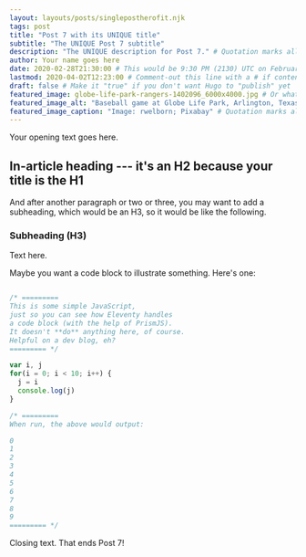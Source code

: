 ```yaml
---
layout: layouts/posts/singlepostherofit.njk
tags: post
title: "Post 7 with its UNIQUE title"
subtitle: "The UNIQUE Post 7 subtitle"
description: "The UNIQUE description for Post 7." # Quotation marks allow colons, semicolons, etc.
author: Your name goes here
date: 2020-02-28T21:30:00 # This would be 9:30 PM (2130) UTC on February 28, 2020
lastmod: 2020-04-02T12:23:00 # Comment-out this line with a # if content is unchanged
draft: false # Make it "true" if you don't want Hugo to "publish" yet
featured_image: globe-life-park-rangers-1402096_6000x4000.jpg # Or whatever image you want to use
featured_image_alt: "Baseball game at Globe Life Park, Arlington, Texas" # Always include an ALT tag for accessibility --  Quotation marks allow colons, semicolons, etc.
featured_image_caption: "Image: rwelborn; Pixabay" # Quotation marks allow colons, semicolons, etc.
---
```


Your opening text goes here.

## In-article heading --- it's an H2 because your title is the H1

And after another paragraph or two or three, you may want to add a subheading, which would be an H3, so it would be like the following.

### Subheading (H3)

Text here.

Maybe you want a code block to illustrate something. Here's one:

```js

/* =========
This is some simple JavaScript, 
just so you can see how Eleventy handles 
a code block (with the help of PrismJS).
It doesn't **do** anything here, of course.
Helpful on a dev blog, eh?
========= */

var i, j
for(i = 0; i < 10; i++) {
  j = i
  console.log(j)
}

/* ========= 
When run, the above would output:

0
1
2
3
4
5
6
7
8
9
========= */

```

Closing text. That ends Post 7!